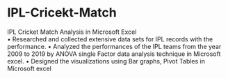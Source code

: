 # IPL-Cricekt-Match
IPL Cricket Match Analysis in Microsoft Excel   
•	Researched and collected extensive data sets for IPL records with the performance.
•	Analyzed the performances of the IPL teams from the year 2009 to 2019 by ANOVA single Factor data analysis technique in Microsoft excel.
•	Designed the visualizations using Bar graphs, Pivot Tables in Microsoft excel 
